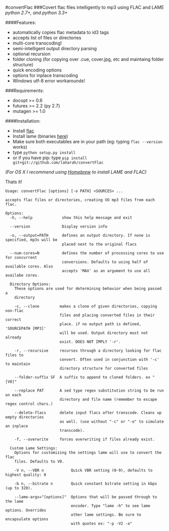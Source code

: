 #convertFlac
###Covert flac files intelligently to mp3 using FLAC and LAME
*python 2.7+, and python 3.3+*

####Features:
*   automatically copies flac metadata to id3 tags
*   accepts list of files or directories
*   multi-core transcoding!
*   semi-intelligent output directory parsing
*   optional recursion
*   folder cloning (for copying over .cue, cover.jpg, etc and maintaing folder structure)
*   quick encoding options
*   options for inplace transcoding
*   Windows utf-8 error workarounds!

###Requirements:
*   docopt >= 0.6 
*   futures >= 2.2 (py 2.7)
*   mutagen >= 1.0

####Installation:
*   Install [flac](https://xiph.org/flac/download.html)
*   Install lame (binaries [here](http://lame.sourceforge.net/links.php#Binaries))
*   Make sure both executables are in your path (eg: typing `flac --version` works)
*   type `python setup.py install` 
*   or if you have pip: type `pip install git+git://github.com/laharah/convertFlac`

*(For OS X I recommend using [Homebrew](http://brew.sh) to install LAME and FLAC)*

Thats it!


    Usage: convertFlac [options] [-o PATH] <SOURCES> ...
    
    accepts flac files or directories, creating VO mp3 files from each flac.
    
    Options:
      -h, --help             show this help message and exit
    
      --version              Display version info
    
      -o, --output=PATH      defines an output directory. If none is specified, mp3s will be
                             placed next to the original flacs
    
      --num-cores=N          defines the number of processing cores to use for concurrent
                             conversions. Defaults to using half of available cores. Also
                             accepts 'MAX' as an argument to use all availabe cores.
    
      Directory Options:
        These options are used for determining behavior when being passed a
        directory
    
        -c, --clone         makes a clone of given directories, copying non-flac
                            files and placing converted files in their correct
                            place. if no output path is defined, 'SOURCEPATH [MP3]'
                            will be used. Output directory must not already
                            exist. DOES NOT IMPLY '-r'.
    
        -r, --recursive     recurses through a directory looking for flac files to
                            convert. Often used in conjunction with '-c' to maintain
                            directory structure for converted files
    
        --folder-suffix SF  A suffix to append to cloned folders. ex " [V0]"
    
        --replace PAT       A sed type regex substitution string to be run on each
                            directory and file name (remember to escape regex control chars.)
    
        --delete-flacs      delete input flacs after transcode. Cleans up empty directories
                            as well. (use without "-c" or "-o" to simulate an inplace
                            transcode).
    
        -f, --overwrite     forces overwriting if files already exist.
    
      Custom Lame Settings:
        Options for customizing the settings lame will use to convert the flac
        files. Defaults to V0.
    
        -V n, --VBR n            Quick VBR setting (0-9), defaults to highest quality: 0
    
        -b n, --bitrate n        Quick constant bitrate setting in kbps (up to 320).
    
        --lame-args="[options]"  Options that will be passed through to the lame
                                 encoder. Type "lame -h" to see lame options. Overrides
                                 other lame settings. Be sure to encapsulate options
                                 with quotes ex: "-p -V2 -a"